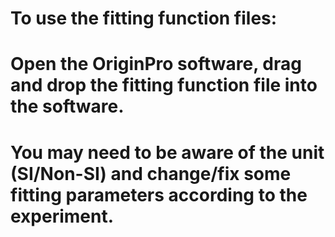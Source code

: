 # To use the fitting function files:
# Open the OriginPro software, drag and drop the fitting function file into the software.
# You may need to be aware of the unit (SI/Non-SI) and change/fix some fitting parameters according to the experiment.
